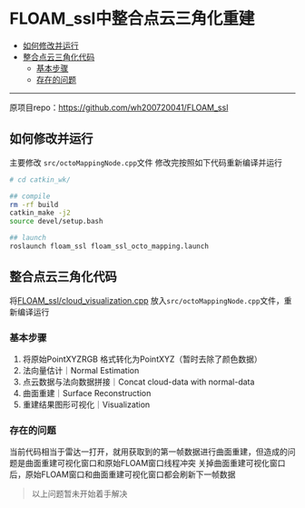 # FLOAM_ssl中整合点云三角化重建

* [如何修改并运行](#如何修改并运行)
* [整合点云三角化代码](#整合点云三角化代码)
   * [基本步骤](#基本步骤)
   * [存在的问题](#存在的问题)

------

原项目repo：https://github.com/wh200720041/FLOAM_ssl

## 如何修改并运行
主要修改 `src/octoMappingNode.cpp`文件
修改完按照如下代码重新编译并运行
```bash
# cd catkin_wk/

## compile
rm -rf build
catkin_make -j2
source devel/setup.bash

## launch
roslaunch floam_ssl floam_ssl_octo_mapping.launch
```

## 整合点云三角化代码
将[FLOAM_ssl/cloud_visualization.cpp](https://github.com/doubleZ0108/Play-with-NVIDIA-Jetson-Nano/blob/master/PCL/FLOAM_ssl/cloud_visualization.cpp) 放入`src/octoMappingNode.cpp`文件，重新编译运行

### 基本步骤
1. 将原始PointXYZRGB 格式转化为PointXYZ（暂时去除了颜色数据）
2. 法向量估计｜Normal Estimation
3. 点云数据与法向数据拼接｜Concat cloud-data with normal-data
4. 曲面重建｜Surface Reconstruction
5. 重建结果图形可视化｜Visualization

### 存在的问题
当前代码相当于雷达一打开，就用获取到的第一帧数据进行曲面重建，但造成的问题是曲面重建可视化窗口和原始FLOAM窗口线程冲突
关掉曲面重建可视化窗口后，原始FLOAM窗口和曲面重建可视化窗口都会刷新下一帧数据

> 以上问题暂未开始着手解决